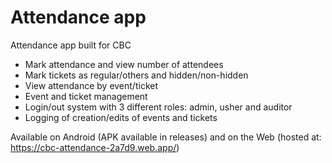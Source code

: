 # Attendance app

Attendance app built for CBC

- Mark attendance and view number of attendees
- Mark tickets as regular/others and hidden/non-hidden
- View attendance by event/ticket
- Event and ticket management
- Login/out system with 3 different roles: admin, usher and auditor
- Logging of creation/edits of events and tickets

Available on Android (APK available in releases) and on the Web (hosted at: https://cbc-attendance-2a7d9.web.app/)
